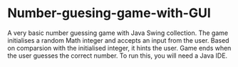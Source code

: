 # Number-guesing-game-with-GUI
A very basic number guessing game with Java Swing collection. 
The game initialises a random Math integer and accepts an input from the user. Based on comparsion with the initialised integer, it hints the user. Game ends when the user guesses the correct number.
To run this, you will need a Java IDE.
